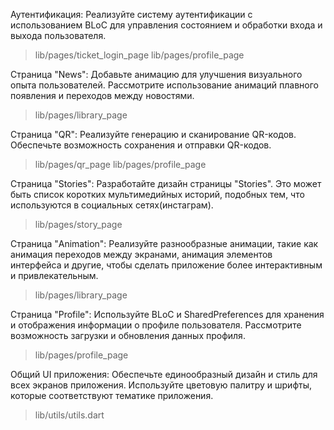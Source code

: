 Аутентификация: Реализуйте систему аутентификации с использованием BLoC для управления состоянием и обработки входа и выхода пользователя.
> lib/pages/ticket_login_page
> lib/pages/profile_page


​Страница "News": Добавьте анимацию для улучшения визуального опыта пользователей. Рассмотрите использование анимаций плавного появления и переходов между новостями.
> lib/pages/library_page

Страница "QR": Реализуйте генерацию и сканирование QR-кодов. Обеспечьте возможность сохранения и отправки QR-кодов.
> lib/pages/qr_page
> lib/pages/profile_page

Страница "Stories": Разработайте дизайн страницы "Stories". Это может быть список коротких мультимедийных историй, подобных тем, что используются в социальных сетях(инстаграм). 
> lib/pages/story_page

Страница "Animation": Реализуйте разнообразные анимации, такие как анимация переходов между экранами, анимация элементов интерфейса и другие, чтобы сделать приложение более интерактивным и привлекательным.
> lib/pages/library_page

Страница "Profile": Используйте BLoC и SharedPreferences для хранения и отображения информации о профиле пользователя. Рассмотрите возможность загрузки и обновления данных профиля.
> lib/pages/profile_page

Общий UI приложения: Обеспечьте единообразный дизайн и стиль для всех экранов приложения. Используйте цветовую палитру и шрифты, которые соответствуют тематике приложения.
> lib/utils/utils.dart